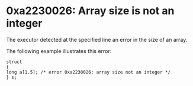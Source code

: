 # 0xa2230026: Array size is not an integer

The executor detected at the specified line an error in the size of an array.

&#x20;

The following example illustrates this error:

```
struct
{
long a[1.5]; /* error 0xa2230026: array size not an integer */
} s;
```

&#x20;
